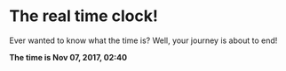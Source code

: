 # The real time clock!

Ever wanted to know what the time is? Well, your journey is about to end!

**The time is Nov 07, 2017, 02:40**